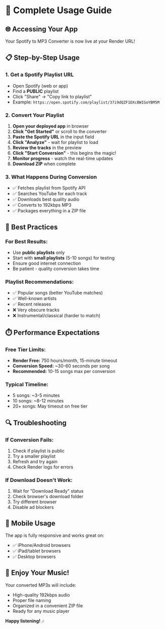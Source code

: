 # 🎵 Complete Usage Guide

## 🌐 Accessing Your App

Your Spotify to MP3 Converter is now live at your Render URL!

## 📋 Step-by-Step Usage

### **1. Get a Spotify Playlist URL**
- Open Spotify (web or app)
- Find a **PUBLIC** playlist
- Click "Share" → "Copy link to playlist"
- Example: `https://open.spotify.com/playlist/37i9dQZF1DXcBWIGoYBM5M`

### **2. Convert Your Playlist**
1. **Open your deployed app** in browser
2. **Click "Get Started"** or scroll to the converter
3. **Paste the Spotify URL** in the input field
4. **Click "Analyze"** - wait for playlist to load
5. **Review the tracks** in the preview
6. **Click "Start Conversion"** - this begins the magic!
7. **Monitor progress** - watch the real-time updates
8. **Download ZIP** when complete

### **3. What Happens During Conversion**
- ✅ Fetches playlist from Spotify API
- ✅ Searches YouTube for each track
- ✅ Downloads best quality audio
- ✅ Converts to 192kbps MP3
- ✅ Packages everything in a ZIP file

## 🎯 Best Practices

### **For Best Results:**
- Use **public playlists** only
- Start with **small playlists** (5-10 songs) for testing
- Ensure good internet connection
- Be patient - quality conversion takes time

### **Playlist Recommendations:**
- ✅ Popular songs (better YouTube matches)
- ✅ Well-known artists
- ✅ Recent releases
- ❌ Very obscure tracks
- ❌ Instrumental/classical (harder to match)

## ⏱️ Performance Expectations

### **Free Tier Limits:**
- **Render Free:** 750 hours/month, 15-minute timeout
- **Conversion Speed:** ~30-60 seconds per song
- **Recommended:** 10-15 songs max per conversion

### **Typical Timeline:**
- 5 songs: ~3-5 minutes
- 10 songs: ~8-12 minutes
- 20+ songs: May timeout on free tier

## 🔍 Troubleshooting

### **If Conversion Fails:**
1. Check if playlist is public
2. Try a smaller playlist
3. Refresh and try again
4. Check Render logs for errors

### **If Download Doesn't Work:**
1. Wait for "Download Ready" status
2. Check browser's download folder
3. Try different browser
4. Disable ad blockers

## 📱 Mobile Usage

The app is fully responsive and works great on:
- ✅ iPhone/Android browsers
- ✅ iPad/tablet browsers
- ✅ Desktop browsers

## 🎉 Enjoy Your Music!

Your converted MP3s will include:
- High-quality 192kbps audio
- Proper file naming
- Organized in a convenient ZIP file
- Ready for any music player

**Happy listening!** 🎶
